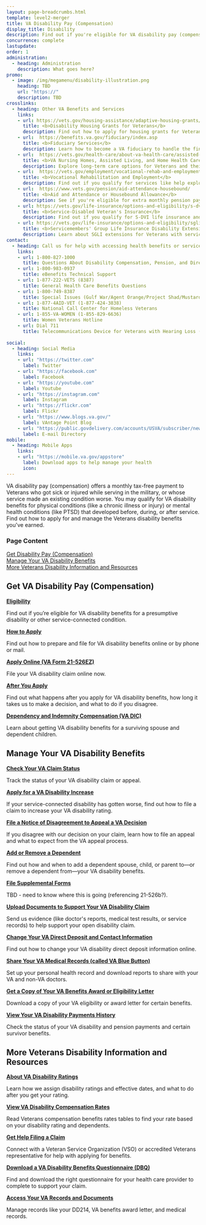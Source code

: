 ```yaml
---
layout: page-breadcrumbs.html
template: level2-merger
title: VA Disability Pay (Compensation)
display_title: Disability
description: Find out if you're eligible for VA disability pay (compensation) for a service-connected disability. Learn about VA disability benefits, ratings, which conditions qualify, how to apply, and what to expect after you apply for Veterans disability.
concurrence: complete
lastupdate:
order: 1
administration:
  - heading: Administration
    description: What goes here?
promo:
  - image: /img/megamenu/disability-illustration.png
    heading: TBD
    url: "https://"
    description: TBD
crosslinks:
  - heading: Other VA Benefits and Services
    links:
    - url: https://vets.gov/housing-assistance/adaptive-housing-grants/
      title: <b>Disability Housing Grants for Veterans</b>
      description: Find out how to apply for housing grants for Veterans with service-connected disabilities.
    - url:  https://benefits.va.gov/fiduciary/index.asp
      title: <b>Fiduciary Services</b>
      description: Learn how to become a VA fiduciary to handle the financial affairs of a Veteran in need.
    - url:  https://vets.gov/health-care/about-va-health-care/assisted-living-and-home-health-care/
      title: <b>VA Nursing Homes, Assisted Living, and Home Health Care</b>
      description: Explore long-term care options for Veterans and their caregivers.
    - url:  https://vets.gov/employment/vocational-rehab-and-employment/
      title: <b>Vocational Rehabilitation and Employment</b> 
      description: Find out if you qualify for services like help exploring employment options and any required training needs.
    - url:  https://www.vets.gov/pension/aid-attendance-housebound/
      title: <b>Aid and Attendance or Housebound Allowance</b>
      description: See if you're eligible for extra monthly pension payments to help with greater aid needs.
    - url: https://vets.gov/life-insurance/options-and-eligibility/s-dvi/
      title: <b>Service-Disabled Veteran's Insurance</b>
      description: Find out if you qualify for S-DVI life insurance and how to manage your coverage.
    - url: https://vets.gov/life-insurance/options-and-eligibility/sgli/#extension
      title: <b>Servicemembers' Group Life Insurance Disability Extension</b>
      description: Learn about SGLI extensions for Veterans with service-connected disabilities.
contact:
  - heading: Call us for help with accessing health benefits or services
    links:
    - url: 1-800-827-1000
      title: Questions About Disability Compensation, Pension, and Direct Deposit
    - url: 1-800-983-0937
      title: eBenefits Technical Support
    - url: 1-877-222-VETS (8387)
      title: General Health Care Benefits Questions
    - url: 1-800-749-8387
      title: Special Issues (Gulf War/Agent Orange/Project Shad/Mustard Agents and Lewisite/Ionizing Radiation)
    - url: 1-877-4AID-VET (1-877-424-3838)
      title: National Call Center for Homeless Veterans
    - url: 1-855-VA-WOMEN (1-855-829-6636)
      title: Women Veterans Hotline
    - url: Dial 711
      title: Telecommunications Device for Veterans with Hearing Loss (TDD)
      
social:
  - heading: Social Media
    links:
    - url: "https://twitter.com"
      label: Twitter
    - url: "https://facebook.com"
      label: Facebook
    - url: "https://youtube.com"
      label: Youtube
    - url: "https://instagram.com"
      label: Instagram
    - url: "https://flickr.com"
      label: Flickr
    - url: "https://www.blogs.va.gov/"
      label: VAntage Point Blog
    - url: "https://public.govdelivery.com/accounts/USVA/subscriber/new/"
      label: E-mail Directory
mobile:
  - heading: Mobile Apps
    links:
    - url: "https://mobile.va.gov/appstore"
      label: Download apps to help manage your health
      icon:     
---
```


<p class="va-introtext">
VA disability pay (compensation) offers a monthly tax-free payment to Veterans who got sick or injured while serving in the military, or whose service made an existing condition worse. You may qualify for VA disability benefits for physical conditions (like a chronic illness or injury) or mental health conditions (like PTSD) that developed before, during, or after service. Find out how to apply for and manage the Veterans disability benefits you've earned.
</p>

<h3 class="highlight">Page Content</h3>

[Get Disability Pay (Compensation)](#get)<br>
[Manage Your VA Disability Benefits](#manage)<br>
[More Veterans Disability Information and Resources](#more)<br>

<section id="get" class="merger-majorlinks">

  <h2 class="highlight">Get VA Disability Pay (Compensation)</h2>

  <div class="link">
    <a href="https://vets.gov/disability-benefits/eligibility/"><b>Eligibility</b></a>
    <p>Find out if you’re eligible for VA disability benefits for a presumptive disability or other service-connected condition.</p>
  </div>

  <div class="link">
    <a href="https://vets.gov/disability-benefits/apply/"><b>How to Apply</b></a>
    <p>Find out how to prepare and file for VA disability benefits online or by phone or mail.</p>
  </div>
  
  <div class="link">
    <a href="ebenefits.va.gov/ebenefits/about/feature?feature=disability-compensation"><b>Apply Online (VA Form 21-526EZ)</b></a>
    <p>File your VA disability claim online now.</p>
  </div>

  <div class="link">
    <a href="https://vets.gov/disability-benefits/after-you-apply/"><b>After You Apply</b></a>
    <p>Find out what happens after you apply for VA disability benefits, how long it takes us to make a decision, and what to do if you disagree.</p>
  </div>

  <div class="link">
    <a href="vets.gov/burials-and-memorials/survivor-and-dependent-benefits/compensation/"><b>Dependency and Indemnity Compensation (VA DIC)</b></a>
    <p>Learn about getting VA disability benefits for a surviving spouse and dependent children.</p>
  </div>

</section>

<section id="manage" class="merger-majorlinks">

  <h2 class='highlight'>Manage Your VA Disability Benefits</h2>

  <div class="link">
    <a href="https://vets.gov/track-claims"><b>Check Your VA Claim Status</b></a>
    <p>Track the status of your VA disability claim or appeal.</p>
    </div>

  <div class="link">
    <a href="https://vets.gov/track-claims"><b>Apply for a VA Disability Increase</b></a>
    <p>If your service-connected disability has gotten worse, find out how to file a claim to increase your VA disability rating.</p>
    </div>


  <div class="link">
    <a href="https://vets.gov/disability-benefits/claims-appeal/"><b>File a Notice of Disagreement to Appeal a VA Decision</b></a>
    <p>If you disagree with our decision on your claim, learn how to file an appeal and what to expect from the VA appeal process.</p>
  </div>

  <div class="link">
    <a href="https://ebenefits.va.gov/ebenefits/about/feature?feature=dependent-compensation"><b>Add or Remove a Dependent</b></a>
    <p>Find out how and when to add a dependent spouse, child, or parent to—or remove a dependent from—your VA disability benefits.</p>
  </div>

  <div class="link">
    <a href="https://ebenefits.va.gov/ebenefits/about/feature?feature=compensation-pension-claim-status"><b>File Supplemental Forms</b></a>
    <p>TBD - need to know where this is going (referencing 21-526b?).</p>
  </div>

  <div class="link">
    <a href="https://ebenefits.va.gov/ebenefits/about/feature?feature=compensation-pension-claim-status"><b>Upload Documents to Support Your VA Disability Claim</b></a>
    <p>Send us evidence (like doctor's reports, medical test results, or service records) to help support your open disability claim.</p>
  </div>

  <div class="link">
    <a href="https://ebenefits.va.gov/ebenefits/about/feature?feature=direct-deposit-and-contact-information"><b>Change Your VA Direct Deposit and Contact Information</b></a>
    <p>Find out how to change your VA disability direct deposit information online.</p>
  </div>

 <div class="link">
    <a href="https://ebenefits.va.gov/ebenefits/vapii"><b>Share Your VA Medical Records (called VA Blue Button)</b></a>
    <p>Set up your personal health record and download reports to share with your VA and non-VA doctors.</p>
  </div>

  <div class="link">
    <a href="https://vets.gov/download-va-letters/"><b>Get a Copy of Your VA Benefits Award or Eligibility Letter</b></a>
    <p>Download a copy of your VA eligibility or award letter for certain benefits.</p>
  </div>

  <div class="link">
    <a href="https://ebenefits.va.gov/ebenefits/about/feature?feature=payment-history"><b>View Your VA Disability Payments History</b></a>
    <p>Check the status of your VA disability and pension payments and certain survivor benefits.</p>
  </div>

</section>

<section id="more" class="merger-majorlinks">

  <h2 class='highlight'>More Veterans Disability Information and Resources</h2>

 <div class="link">
    <a href="#"><b>About VA Disability Ratings</b></a>
    <p>Learn how we assign disability ratings and effective dates, and what to do after you get your rating.</p>
  </div>

  <div class="link">
    <a href="#"><b>View VA Disability Compensation Rates</b></a>
    <p>Read Veterans compensation benefits rates tables to find your rate based on your disability rating and dependents.</p>
  </div>

  <div class="link">
    <a href="#"><b>Get Help Filing a Claim</b></a>
  <p>Connect with a Veteran Service Organization (VSO) or accredited Veterans representative for help with applying for benefits.</p>
  </div>

  <div class="link">
    <a href="#"><b>Download a VA Disability Benefits Questionnaire (DBQ)</b></a>
    <p>Find and download the right questionnaire for your health care provider to complete to support your claim.</p>
  </div>

<div class="link">
    <a href="#"><b>Access Your VA Records and Documents</b></a>
    <p>Manage records like your DD214, VA benefits award letter, and medical records.</p>
  </div>
</section>
